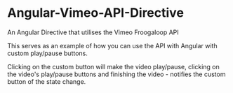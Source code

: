 # Angular-Vimeo-API-Directive
An Angular Directive that utilises the Vimeo Froogaloop API

This serves as an example of how you can use the API with Angular with custom play/pause buttons.

Clicking on the custom button will make the video play/pause, clicking on the video's play/pause buttons and finishing the video - notifies the custom button of the state change.
